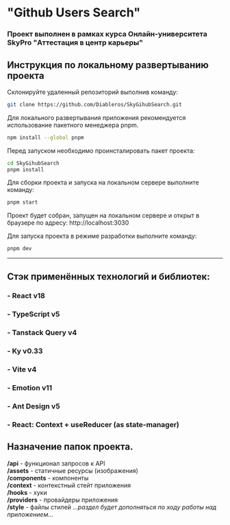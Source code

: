 # "Github Users Search"

### Проект выполнен в рамках курса Онлайн-университета SkyPro **"Аттестация в центр карьеры"**

## Инструкция по локальному развертыванию проекта

Склонируйте удаленный репозиторий выполнив команду:

```bash
git clone https://github.com/Diableros/SkyGihubSearch.git
```

Для локального развертывания приложения рекомендуется использование пакетного менеджера pnpm.

```bash
npm install --global pnpm
```

Перед запуском необходимо проинсталировать пакет проекта:

```bash
cd SkyGihubSearch
pnpm install
```

Для сборки проекта и запуска на локальном сервере выполните команду:

```bash
pnpm start
```

Проект будет собран, запущен на локальном сервере и открыт в браузере по адресу: http://localhost:3030

Для запуска проекта в режиме разработки выполните команду:

```bash
pnpm dev
```

---

## Стэк применённых технологий и библиотек:

### - React v18

### - TypeScript v5

### - Tanstack Query v4

### - Ky v0.33

### - Vite v4

### - Emotion v11

### - Ant Design v5

### - React: Context + useReducer (as state-manager)

## Назначение папок проекта.

**/api** - функционал запросов к API  
**/assets** - статичные ресурсы (изображения)  
**/components** - компоненты  
**/context** - контекстный стейт приложения  
**/hooks** - хуки  
**/providers** - провайдеры приложения  
**/style** - файлы стилей
_...раздел будет дополняться по ходу работы над приложением..._
